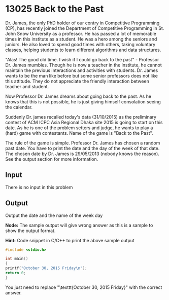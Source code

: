 # 13025 Back to the Past 


Dr. James, the only PhD holder of our contry in Competitive Programming (CP), has recently joined the Department of Competitive Programming in St. John Snow University as a professor. He has passed a lot of memorable times in this institute as a student. He was a hero among the seniors and juniors. He also loved to spend good times with others, taking voluntary classes, helping students to learn different algorithms and data structures. 

"Alas! The good old time. I wish if I could go back to the past" - Professor Dr. James mumbles. Though he is now a teacher in the institute, he cannot maintain the previous interactions and activities with students. Dr. James wants to be the man like before but some senior professors does not like this attitude. They do not appreciate the friendly interaction between teacher and student. 

Now Professor Dr. James dreams about going back to the past. As he knows that this is not possible, he is just giving himself consolation seeing the calendar. 

Suddenly Dr. james recalled today's data ($31/10/2015$) as the preliminary contest of ACM ICPC Asia Regional Dhaka site 2015 is going to start on this date. As he is one of the problem setters and judge, he wants to play a (hard) game with contestants. Name of the game is "Back to the Past". 

The rule of the game is simple. Professor Dr. James has chosen a random past date. You have to print the date and the day of the week of that date. The chosen date by Dr. James is $29/05/2013$ (nobody knows the reason). See the output section for more information.

## Input 

There is no input in this problem 

## Output 

Output the date and the name of the week day

**Node:** The sample output will give wrong answer as this is a sample to show the output format. 

**Hint:** Code snippet in C/C++ to print the above sample output 


``` c++
#include <stdio.h>

int main()
{
printf("October 30, 2015 Friday\n");
return 0;
}
```

You just need to replace "\texttt{October 30, 2015 Friday}" with the correct answer.


